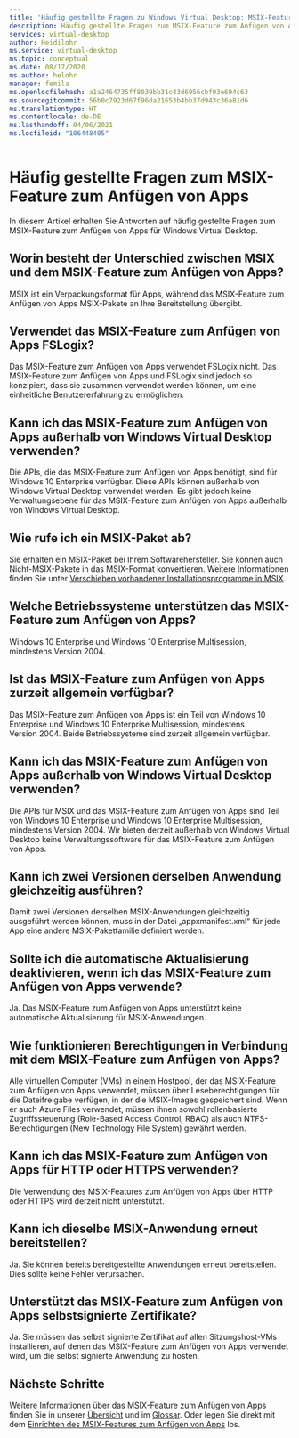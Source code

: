 ```yaml
---
title: 'Häufig gestellte Fragen zu Windows Virtual Desktop: MSIX-Feature zum Anfügen von Apps – Azure'
description: Häufig gestellte Fragen zum MSIX-Feature zum Anfügen von Apps für Windows Virtual Desktop.
services: virtual-desktop
author: Heidilohr
ms.service: virtual-desktop
ms.topic: conceptual
ms.date: 08/17/2020
ms.author: helohr
manager: femila
ms.openlocfilehash: a1a2464735ff8039bb31c43d6956cbf03e694c63
ms.sourcegitcommit: 56b0c7923d67f96da21653b4bb37d943c36a81d6
ms.translationtype: HT
ms.contentlocale: de-DE
ms.lasthandoff: 04/06/2021
ms.locfileid: "106448405"
---
```

# <a name="msix-app-attach-faq"></a>Häufig gestellte Fragen zum MSIX-Feature zum Anfügen von Apps

In diesem Artikel erhalten Sie Antworten auf häufig gestellte Fragen zum MSIX-Feature zum Anfügen von Apps für Windows Virtual Desktop.

## <a name="whats-the-difference-between-msix-and-msix-app-attach"></a>Worin besteht der Unterschied zwischen MSIX und dem MSIX-Feature zum Anfügen von Apps?

MSIX ist ein Verpackungsformat für Apps, während das MSIX-Feature zum Anfügen von Apps MSIX-Pakete an Ihre Bereitstellung übergibt.

## <a name="does-msix-app-attach-use-fslogix"></a>Verwendet das MSIX-Feature zum Anfügen von Apps FSLogix?

Das MSIX-Feature zum Anfügen von Apps verwendet FSLogix nicht. Das MSIX-Feature zum Anfügen von Apps und FSLogix sind jedoch so konzipiert, dass sie zusammen verwendet werden können, um eine einheitliche Benutzererfahrung zu ermöglichen.

## <a name="can-i-use-the-msix-app-attach-outside-of-windows-virtual-desktop"></a>Kann ich das MSIX-Feature zum Anfügen von Apps außerhalb von Windows Virtual Desktop verwenden?

Die APIs, die das MSIX-Feature zum Anfügen von Apps benötigt, sind für Windows 10 Enterprise verfügbar. Diese APIs können außerhalb von Windows Virtual Desktop verwendet werden. Es gibt jedoch keine Verwaltungsebene für das MSIX-Feature zum Anfügen von Apps außerhalb von Windows Virtual Desktop.

## <a name="how-do-i-get-an-msix-package"></a>Wie rufe ich ein MSIX-Paket ab?

Sie erhalten ein MSIX-Paket bei Ihrem Softwarehersteller. Sie können auch Nicht-MSIX-Pakete in das MSIX-Format konvertieren. Weitere Informationen finden Sie unter [Verschieben vorhandener Installationsprogramme in MSIX](/windows/msix/packaging-tool/create-an-msix-overview#how-to-move-your-existing-installers-to-msix).

## <a name="which-operating-systems-support-msix-app-attach"></a>Welche Betriebssysteme unterstützen das MSIX-Feature zum Anfügen von Apps?

Windows 10 Enterprise und Windows 10 Enterprise Multisession, mindestens Version 2004.

## <a name="is-msix-app-attach-currently-generally-available"></a>Ist das MSIX-Feature zum Anfügen von Apps zurzeit allgemein verfügbar?

Das MSIX-Feature zum Anfügen von Apps ist ein Teil von Windows 10 Enterprise und Windows 10 Enterprise Multisession, mindestens Version 2004. Beide Betriebssysteme sind zurzeit allgemein verfügbar. 

## <a name="can-i-use-msix-app-attach-outside-of-windows-virtual-desktop"></a>Kann ich das MSIX-Feature zum Anfügen von Apps außerhalb von Windows Virtual Desktop verwenden?

Die APIs für MSIX und das MSIX-Feature zum Anfügen von Apps sind Teil von Windows 10 Enterprise und Windows 10 Enterprise Multisession, mindestens Version 2004. Wir bieten derzeit außerhalb von Windows Virtual Desktop keine Verwaltungssoftware für das MSIX-Feature zum Anfügen von Apps.

## <a name="can-i-run-two-versions-of-the-same-application-at-the-same-time"></a>Kann ich zwei Versionen derselben Anwendung gleichzeitig ausführen?

Damit zwei Versionen derselben MSIX-Anwendungen gleichzeitig ausgeführt werden können, muss in der Datei „appxmanifest.xml“ für jede App eine andere MSIX-Paketfamilie definiert werden.

## <a name="should-i-disable-auto-update-when-using-msix-app-attach"></a>Sollte ich die automatische Aktualisierung deaktivieren, wenn ich das MSIX-Feature zum Anfügen von Apps verwende?

Ja. Das MSIX-Feature zum Anfügen von Apps unterstützt keine automatische Aktualisierung für MSIX-Anwendungen.

## <a name="how-do-permissions-work-with-msix-app-attach"></a>Wie funktionieren Berechtigungen in Verbindung mit dem MSIX-Feature zum Anfügen von Apps?

Alle virtuellen Computer (VMs) in einem Hostpool, der das MSIX-Feature zum Anfügen von Apps verwendet, müssen über Leseberechtigungen für die Dateifreigabe verfügen, in der die MSIX-Images gespeichert sind. Wenn er auch Azure Files verwendet, müssen ihnen sowohl rollenbasierte Zugriffssteuerung (Role-Based Access Control, RBAC) als auch NTFS-Berechtigungen (New Technology File System) gewährt werden.

## <a name="can-i-use-msix-app-attach-for-http-or-https"></a>Kann ich das MSIX-Feature zum Anfügen von Apps für HTTP oder HTTPS verwenden?

Die Verwendung des MSIX-Features zum Anfügen von Apps über HTTP oder HTTPS wird derzeit nicht unterstützt.

## <a name="can-i-restage-the-same-msix-application"></a>Kann ich dieselbe MSIX-Anwendung erneut bereitstellen?

Ja. Sie können bereits bereitgestellte Anwendungen erneut bereitstellen. Dies sollte keine Fehler verursachen.

## <a name="does-msix-app-attach-support-self-signed-certificates"></a>Unterstützt das MSIX-Feature zum Anfügen von Apps selbstsignierte Zertifikate?

Ja. Sie müssen das selbst signierte Zertifikat auf allen Sitzungshost-VMs installieren, auf denen das MSIX-Feature zum Anfügen von Apps verwendet wird, um die selbst signierte Anwendung zu hosten.


## <a name="next-steps"></a>Nächste Schritte

Weitere Informationen über das MSIX-Feature zum Anfügen von Apps finden Sie in unserer [Übersicht](what-is-app-attach.md) und im [Glossar](app-attach-glossary.md). Oder legen Sie direkt mit dem [Einrichten des MSIX-Features zum Anfügen von Apps](app-attach.md) los.
